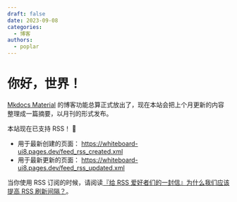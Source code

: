 ```yaml
---
draft: false 
date: 2023-09-08 
categories:
  - 博客
authors: 
  - poplar
---
```


# 你好，世界！

[Mkdocs Material] 的博客功能总算正式放出了，现在本站会把上个月更新的内容整理成一篇摘要，以月刊的形式发布。

[Mkdocs Material]: https://squidfunk.github.io/mkdocs-material/

本站现在已支持 RSS！ 🥳

- 用于最新创建的页面： <https://whiteboard-ui8.pages.dev/feed_rss_created.xml>
- 用于最新更新的页面： <https://whiteboard-ui8.pages.dev/feed_rss_updated.xml>

当你使用 RSS 订阅的时候，请阅读[『给 RSS 爱好者们的一封信』为什么我们应该提高 RSS 刷新间隔？](./../../archives/rss-refresh.md)。